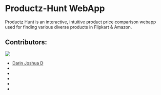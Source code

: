 # Productz-Hunt WebApp

Productz Hunt is an interactive, intuitive product price comparison webapp used for finding various diverse products in Flipkart & Amazon.

## Contributors:

<img src="https://img.shields.io/badge/Contributors-6-lightgreen">

<ul><li><a href="https://github.com/DarinJoshua-dev">Darin Joshua D</a>
<li>
<li>
<li>
<li>
<li>
</ul>

